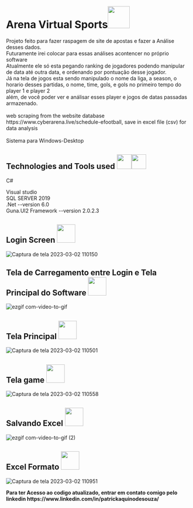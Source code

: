<h1>Arena Virtual Sports<img src="https://cdn-icons-png.flaticon.com/128/3379/3379077.png" width="60"></h1>
<p>Projeto feito para fazer raspagem de site de apostas e fazer a Análise desses dados.<br>Futuramente irei colocar para essas análises acontencer no próprio software<br> Atualmente ele só esta pegando ranking de jogadores podendo manipular de data até outra data, e ordenando por pontuação desse jogador.<br>Já na tela de jogos esta sendo manipulado o nome da liga, a season, o horario desses partidas, o nome, time, gols, e gols no primeiro tempo do player 1 e player 2<br>além, de você poder ver e análisar esses player e jogos de datas passadas armazenado.<br><br>
web scraping from the website database https://www.cyberarena.live/schedule-efootball, save in excel file (csv) for data analysis<br><br>Sistema para Windows-Desktop</p>
<h2>Technologies and Tools used <img src="https://cdn-icons-png.flaticon.com/128/6132/6132221.png" width="40"><img src="https://cdn-icons-png.flaticon.com/128/906/906324.png" width="40"></h2>
C#
<p>Visual studio <br>
SQL SERVER 2019<br>
.Net --version 6.0<br>
Guna.UI2 Framework --version 2.0.2.3</p>


<h2>
Login Screen <img src="https://media.giphy.com/media/RHEqKwRZDwFKE/giphy.gif" width="50"></h2>

![Captura de tela 2023-03-02 110150](https://user-images.githubusercontent.com/77933748/222464426-48136f2a-6481-470f-861f-ffac11373085.png)

<h2>
Tela de Carregamento entre Login e Tela Principal do Software <img src="https://media.giphy.com/media/RHEqKwRZDwFKE/giphy.gif" width="50"></h2>

![ezgif com-video-to-gif](https://user-images.githubusercontent.com/77933748/222465240-1debaaab-f7b0-4f96-8da2-eb02617c3e16.gif)

<h2>
Tela Principal <img src="https://media.giphy.com/media/RHEqKwRZDwFKE/giphy.gif" width="50"></h2>

![Captura de tela 2023-03-02 110501](https://user-images.githubusercontent.com/77933748/222499452-d6b656bd-1839-4f43-adbf-87fd1b3f5f3b.png)

<h2>
Tela game <img src="https://media.giphy.com/media/RHEqKwRZDwFKE/giphy.gif" width="50"></h2>

![Captura de tela 2023-03-02 110558](https://user-images.githubusercontent.com/77933748/222499968-8c01559a-76e4-4592-87ed-2a20edfce26f.png)

<h2>
Salvando Excel <img src="https://media.giphy.com/media/RHEqKwRZDwFKE/giphy.gif" width="50"></h2>

![ezgif com-video-to-gif (2)](https://user-images.githubusercontent.com/77933748/222523932-fc9110d8-8080-4bf3-a61b-64b9c6627291.gif)

<h2>
Excel Formato <img src="https://media.giphy.com/media/RHEqKwRZDwFKE/giphy.gif" width="50"></h2>

![Captura de tela 2023-03-02 110951](https://user-images.githubusercontent.com/77933748/222524291-5a832283-d68f-4e58-948e-78bef4fbbb99.png)

<p> <strong>Para ter Acesso ao codigo atualizado, entrar em contato comigo pelo linkedin https://www.linkedin.com/in/patrickaquinodesouza/</strong> </p>
